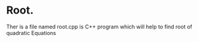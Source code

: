 # Root.
Ther is a file named root.cpp is C++ program which will help to find root of quadratic Equations
